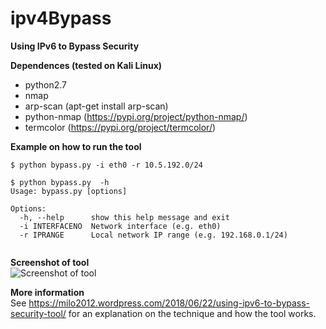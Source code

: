 # ipv4Bypass
**Using IPv6 to Bypass Security**   
    
**Dependences (tested on Kali Linux)**  
- python2.7  
- nmap  
- arp-scan (apt-get install arp-scan) 
- python-nmap (https://pypi.org/project/python-nmap/)  
- termcolor (https://pypi.org/project/termcolor/)  
  
**Example on how to run the tool**  
```
$ python bypass.py -i eth0 -r 10.5.192.0/24  

$ python bypass.py  -h
Usage: bypass.py [options]

Options:
  -h, --help      show this help message and exit
  -i INTERFACENO  Network interface (e.g. eth0)
  -r IPRANGE      Local network IP range (e.g. 192.168.0.1/24)
 
```  

**Screenshot of tool**    
![Screenshot of tool](https://milo2012.files.wordpress.com/2018/06/screen-shot-2018-06-23-at-1-47-06-am.png?w=1190&h=950)  
  
**More information**        
See https://milo2012.wordpress.com/2018/06/22/using-ipv6-to-bypass-security-tool/ for an explanation on the technique and how the tool works.
     

